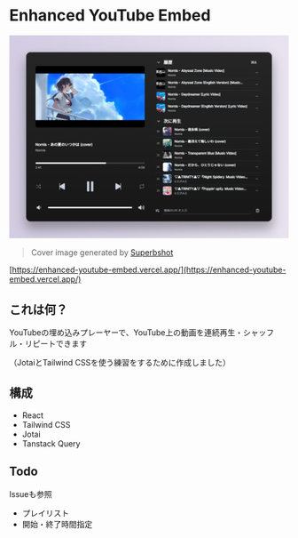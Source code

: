 # Enhanced YouTube Embed

![Cover](./public/cover.png)
> Cover image generated by [Superbshot](https://superbshot.dev/)

[https://enhanced-youtube-embed.vercel.app/](https://enhanced-youtube-embed.vercel.app/)

## これは何？

YouTubeの埋め込みプレーヤーで、YouTube上の動画を連続再生・シャッフル・リピートできます

（JotaiとTailwind CSSを使う練習をするために作成しました）

## 構成

- React
- Tailwind CSS
- Jotai
- Tanstack Query

## Todo

Issueも参照

- プレイリスト
- 開始・終了時間指定
